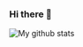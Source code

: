 ### Hi there 👋

![My github stats](https://github-readme-stats.vercel.app/api?username=Alexeykhr&show_icons=true&theme=tokyonight)
